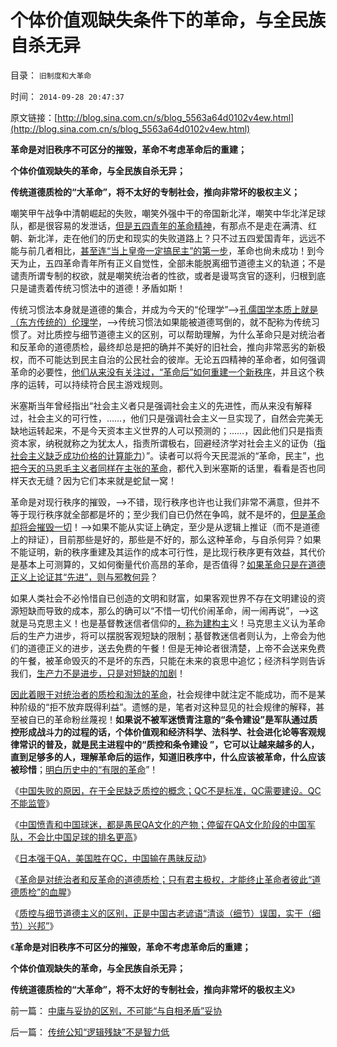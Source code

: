 # 个体价值观缺失条件下的革命，与全民族自杀无异

目录： `旧制度和大革命` 

时间： `2014-09-28 20:47:37` 

原文链接：[http://blog.sina.com.cn/s/blog_5563a64d0102v4ew.html](http://blog.sina.com.cn/s/blog_5563a64d0102v4ew.html)

**革命是对旧秩序不可区分的摧毁，革命不考虑革命后的重建；**

**个体价值观缺失的革命，与全民族自杀无异；**

**传统道德质检的“大革命”，将不太好的专制社会，推向非常坏的极权主义；**



嘲笑甲午战争中清朝崛起的失败，嘲笑外强中干的帝国新北洋，嘲笑中华北洋足球队，都是很容易的发泄话，[但是五四青年的革命精神](../../../2013/8/25/《旧制度和大革命》的现实威胁仍然是极左性质的“五四精神”.md)，有那点不是走在满清、红朝、新北洋，走在他们的历史和现实的失败道路上？只不过五四爱国青年，远远不能与前几者相比，[甚至连“当上皇帝一定搞民主”的第一步](http://darthvad.blog.sohu.com/187664931.html)，革命也尙未成功！到今天为止，五四革命青年所有正义自觉性，全部未能脱离细节道德主义的轨道；不是谴责所谓专制的权欲，就是嘲笑统治者的性欲，或者是谩骂贪官的逐利，归根到底只是谴责着传统习惯法中的道德！矛盾如斯！

传统习惯法本身就是道德的集合，并成为今天的“伦理学”——>[孔儒国学本质上就是（东方传统的）伦理学](../../../2009/6/22/国学儒教的科学精华在无私的服从美德.md)，——>传统习惯法如果能被道德骂倒的，就不配称为传统习惯了。对比质控与细节道德主义的区别，可以帮助理解，为什么革命只是对统治者和反革命的道德质检，最终却总是把的确并不美好的旧社会，推向非常恶劣的新极权，而不可能达到民主自治的公民社会的彼岸。无论五四精神的革命者，如何强调革命的必要性，[他们从来没有关注过，“革命后”如何重建一个新秩序](../../../2010/3/21/中国的民主要慢慢来！摸着石头过河是真理！.md)，并且这个秩序的运转，可以持续符合民主游戏规则。

米塞斯当年曾经指出“社会主义者只是强调社会主义的先进性，而从来没有解释过，社会主义的可行性，……，他们只是强调社会主义一旦实现了，自然会完美无缺地运转起来，不是今天资本主义世界的人可以预测的；……，因此他们只是指责资本家，纳税就称之为犹太人，指责所谓极右，回避经济学对社会主义的证伪（[指社会主义缺乏成功价格的计算能力](../../../2011/2/3/计划经济内核数学理性主义，米塞斯“社会主义不可运作”和兰格.md)）”。读者可以将今天民混派的“革命，民主”，[也把今天的马恩毛主义者同样在主张的革命](../../../2014/5/20/生活中的毛左们，为什么极端化？.md)，都代入到米塞斯的话里，看看是否也同样天衣无缝？因为它们本来就是蛇鼠一窝！

革命是对现行秩序的摧毁，——>不错，现行秩序也许也让我们非常不满意，但并不等于现行秩序就全部都是坏的；至少我们自已仍然在争鸣，就不是坏的，[但是革命却将会摧毁一切](../../../2013/6/3/大革命终致极权，反谷物法终有民主.md)！——>如果不能从实证上确定，至少是从逻辑上推证（而不是道德上的辩证），目前那些是好的，那些是不好的，那么这种革命，与自杀何异？如果不能证明，新的秩序重建及其运作的成本可行性，是比现行秩序更有效益，其代价是基本上可测算的，又如何衡量代价高昂的革命，是否值得？[如果革命只是在道德正义上论证其“先进”，则与邪教何异](../../../2014/8/14/西方传统中的愚昧，移植中国后全部邪教化.md)？

如果人类社会不必怜惜自已创造的文明和财富，如果客观世界不存在文明建设的资源短缺而导致的成本，那么的确可以“不惜一切代价闹革命，闹一闹再说”，——>这就是马克思主义！也是基督教迷信者信仰的[，称为建构主](../../../2013/12/3/成功的“革命”“改变”都是对既成事实的追认.md)义！马克思主义认为革命后的生产力进步，将可以摆脱客观短缺的限制；基督教迷信者则认为，上帝会为他们的道德正义的进步，送去免费的午餐！但是无神论者很清楚，上帝不会送来免费的午餐，被革命毁灭的不是坏的东西，只能在未来的哀思中追忆；经济科学则告诉我们，[生产力不是进步，只是对短缺的加剧](../../../2013/1/6/公有制必然灭亡的自然科学原理.md)！

[因此着眼于对统治者的质检和淘汰的革命](../../../2014/8/16/革命是对统治者和反革命的道德质检，极权国家的起源.md)，社会规律中就注定不能成功，而不是某种阶级的“拒不放弃既得利益”。遗憾的是，笔者对这种显见的社会规律的解释，甚至被自已的革命粉丝蔑视！**如果说不被军迷愤青注意的“条令建设”是军队通过质控形成战斗力的过程的话，个体价值观和经济科学、法科学、社会进化论等客观规律常识的普及，就是民主进程中的“质控和条令建设
”，它可以让越来越多的人，直到足够多的人，理解革命后的运作，知道旧秩序中，什么应该被革命，什么应该被珍惜**；[明白历史中的“有限的革命](../../../2011/5/9/有限的革命，有限的战争.md)”！

《[中国失败的原因，在于全民缺乏质控的概念；QC不是标准，QC需要建设。QC不能监管](../../../2014/7/15/中国失败在于热衷质检，全民缺乏质控的常识.md)》

《[中国愤青和中国球迷，都是愚民QA文化的产物；停留在QA文化阶段的中国军队，不会比中国足球的排名更高](../../../2014/7/19/俺国军队不比中国足球强，中国足球只是反复直播着甲午悲剧.md)》

《[日本强于QA，美国胜在QC，中国输在愚昧反动](../../../2014/7/23/日本强于QA，美国胜在QC，中国输在愚昧反动.md)》

《[革命是对统治者和反革命的道德质检；只有君主极权，才能终止革命者彼此“道德质检”的血腥](../../../2014/8/16/革命是对统治者和反革命的道德质检，极权国家的起源.md)》

《[质控与细节道德主义的区别，正是中国古老谚语“清谈（细节）误国，实干（细节）兴邦”](../../../2014/9/2/从质控理解军事建设，条令和军事法庭，及经济质量体系的ISO、FDA.md)》

《**革命是对旧秩序不可区分的摧毁，革命不考虑革命后的重建；**

**个体价值观缺失的革命，与全民族自杀无异；**

**传统道德质检的“大革命”，将不太好的专制社会，推向非常坏的极权主义**》

前一篇： [中庸与妥协的区别，不可能“与自相矛盾”妥协](../../../2014/10/15/中庸与妥协的区别，不可能“与自相矛盾”妥协.md)

后一篇： [传统公知“逻辑残缺”不是智力低](../../../2014/9/24/传统公知“逻辑残缺”不是智力低.md)

